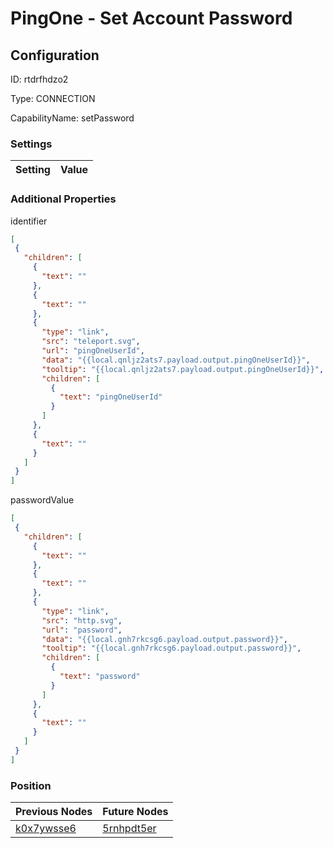 # PingOne - Set Account Password
## Configuration
ID:  rtdrfhdzo2

Type: CONNECTION 

CapabilityName: setPassword

### Settings
| Setting | Value  |
| :------------------------ | ---------------------------------------- |
 




### Additional Properties
identifier
 ```json 
[
  {
    "children": [
      {
        "text": ""
      },
      {
        "text": ""
      },
      {
        "type": "link",
        "src": "teleport.svg",
        "url": "pingOneUserId",
        "data": "{{local.qnljz2ats7.payload.output.pingOneUserId}}",
        "tooltip": "{{local.qnljz2ats7.payload.output.pingOneUserId}}",
        "children": [
          {
            "text": "pingOneUserId"
          }
        ]
      },
      {
        "text": ""
      }
    ]
  }
]
```


passwordValue
 ```json 
[
  {
    "children": [
      {
        "text": ""
      },
      {
        "text": ""
      },
      {
        "type": "link",
        "src": "http.svg",
        "url": "password",
        "data": "{{local.gnh7rkcsg6.payload.output.password}}",
        "tooltip": "{{local.gnh7rkcsg6.payload.output.password}}",
        "children": [
          {
            "text": "password"
          }
        ]
      },
      {
        "text": ""
      }
    ]
  }
]
```




### Position
| Previous Nodes | Future Nodes |
| :------------- | ------------ |
| [k0x7ywsse6](./k0x7ywsse6.md) | [5rnhpdt5er](./5rnhpdt5er.md) |